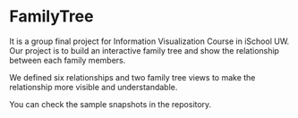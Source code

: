 # FamilyTree

It is a group final project for Information Visualization Course in iSchool UW. Our project is to build an interactive family tree and show the relationship between each family members. 

We defined six relationships and two family tree views to make the relationship more visible and understandable.

You can check the sample snapshots in the repository.

